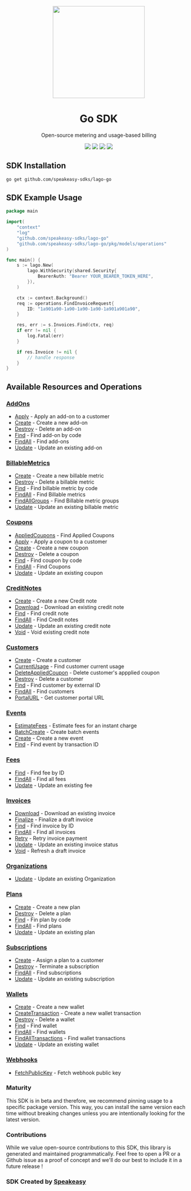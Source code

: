 <div align="center">
    <img src="https://user-images.githubusercontent.com/6267663/230070609-43e6bc4c-e839-49ac-82b8-04ebc5ff3a89.svg" width="250">
    <h1>Go SDK</h1>
   <p>Open-source metering and usage-based billing</p>
   <a href="https://doc.getlago.com/docs/api/intro"><img src="https://img.shields.io/static/v1?label=Docs&message=API Ref&color=000&style=for-the-badge" /></a>
   <a href="https://github.com/speakeasy-sdks/lago-go/actions"><img src="https://img.shields.io/github/actions/workflow/status/speakeasy-sdks/lago-go/speakeasy_sdk_generation.yml?style=for-the-badge" /></a>
  <a href="https://opensource.org/licenses/MIT"><img src="https://img.shields.io/badge/License-MIT-blue.svg?style=for-the-badge" /></a>
  <a href="https://github.com/speakeasy-sdks/lago-go/releases"><img src="https://img.shields.io/github/v/release/speakeasy-sdks/lago-go?sort=semver&style=for-the-badge" /></a>
</div>

<!-- Start SDK Installation -->
## SDK Installation

```bash
go get github.com/speakeasy-sdks/lago-go
```
<!-- End SDK Installation -->

## SDK Example Usage
<!-- Start SDK Example Usage -->
```go
package main

import(
	"context"
	"log"
	"github.com/speakeasy-sdks/lago-go"
	"github.com/speakeasy-sdks/lago-go/pkg/models/operations"
)

func main() {
    s := lago.New(
        lago.WithSecurity(shared.Security{
            BearerAuth: "Bearer YOUR_BEARER_TOKEN_HERE",
        }),
    )

    ctx := context.Background()    
    req := operations.FindInvoiceRequest{
        ID: "1a901a90-1a90-1a90-1a90-1a901a901a90",
    }

    res, err := s.Invoices.Find(ctx, req)
    if err != nil {
        log.Fatal(err)
    }

    if res.Invoice != nil {
        // handle response
    }
}
```
<!-- End SDK Example Usage -->

<!-- Start SDK Available Operations -->
## Available Resources and Operations


### [AddOns](docs/addons/README.md)

* [Apply](docs/addons/README.md#apply) - Apply an add-on to a customer
* [Create](docs/addons/README.md#create) - Create a new add-on
* [Destroy](docs/addons/README.md#destroy) - Delete an add-on
* [Find](docs/addons/README.md#find) - Find add-on by code
* [FindAll](docs/addons/README.md#findall) - Find add-ons
* [Update](docs/addons/README.md#update) - Update an existing add-on

### [BillableMetrics](docs/billablemetrics/README.md)

* [Create](docs/billablemetrics/README.md#create) - Create a new billable metric
* [Destroy](docs/billablemetrics/README.md#destroy) - Delete a billable metric
* [Find](docs/billablemetrics/README.md#find) - Find billable metric by code
* [FindAll](docs/billablemetrics/README.md#findall) - Find Billable metrics
* [FindAllGroups](docs/billablemetrics/README.md#findallgroups) - Find Billable metric groups
* [Update](docs/billablemetrics/README.md#update) - Update an existing billable metric

### [Coupons](docs/coupons/README.md)

* [AppliedCoupons](docs/coupons/README.md#appliedcoupons) - Find Applied Coupons
* [Apply](docs/coupons/README.md#apply) - Apply a coupon to a customer
* [Create](docs/coupons/README.md#create) - Create a new coupon
* [Destroy](docs/coupons/README.md#destroy) - Delete a coupon
* [Find](docs/coupons/README.md#find) - Find coupon by code
* [FindAll](docs/coupons/README.md#findall) - Find Coupons
* [Update](docs/coupons/README.md#update) - Update an existing coupon

### [CreditNotes](docs/creditnotes/README.md)

* [Create](docs/creditnotes/README.md#create) - Create a new Credit note
* [Download](docs/creditnotes/README.md#download) - Download an existing credit note
* [Find](docs/creditnotes/README.md#find) - Find credit note
* [FindAll](docs/creditnotes/README.md#findall) - Find Credit notes
* [Update](docs/creditnotes/README.md#update) - Update an existing credit note
* [Void](docs/creditnotes/README.md#void) - Void existing credit note

### [Customers](docs/customers/README.md)

* [Create](docs/customers/README.md#create) - Create a customer
* [CurrentUsage](docs/customers/README.md#currentusage) - Find customer current usage
* [DeleteAppliedCoupon](docs/customers/README.md#deleteappliedcoupon) - Delete customer's appplied coupon
* [Destroy](docs/customers/README.md#destroy) - Delete a customer
* [Find](docs/customers/README.md#find) - Find customer by external ID
* [FindAll](docs/customers/README.md#findall) - Find customers
* [PortalURL](docs/customers/README.md#portalurl) - Get customer portal URL

### [Events](docs/events/README.md)

* [EstimateFees](docs/events/README.md#estimatefees) - Estimate fees for an instant charge
* [BatchCreate](docs/events/README.md#batchcreate) - Create batch events
* [Create](docs/events/README.md#create) - Create a new event
* [Find](docs/events/README.md#find) - Find event by transaction ID

### [Fees](docs/fees/README.md)

* [Find](docs/fees/README.md#find) - Find fee by ID
* [FindAll](docs/fees/README.md#findall) - Find all fees
* [Update](docs/fees/README.md#update) - Update an existing fee

### [Invoices](docs/invoices/README.md)

* [Download](docs/invoices/README.md#download) - Download an existing invoice
* [Finalize](docs/invoices/README.md#finalize) - Finalize a draft invoice
* [Find](docs/invoices/README.md#find) - Find invoice by ID
* [FindAll](docs/invoices/README.md#findall) - Find all invoices
* [Retry](docs/invoices/README.md#retry) - Retry invoice payment
* [Update](docs/invoices/README.md#update) - Update an existing invoice status
* [Void](docs/invoices/README.md#void) - Refresh a draft invoice

### [Organizations](docs/organizations/README.md)

* [Update](docs/organizations/README.md#update) - Update an existing Organization

### [Plans](docs/plans/README.md)

* [Create](docs/plans/README.md#create) - Create a new plan
* [Destroy](docs/plans/README.md#destroy) - Delete a plan
* [Find](docs/plans/README.md#find) - Fin plan by code
* [FindAll](docs/plans/README.md#findall) - Find plans
* [Update](docs/plans/README.md#update) - Update an existing plan

### [Subscriptions](docs/subscriptions/README.md)

* [Create](docs/subscriptions/README.md#create) - Assign a plan to a customer
* [Destroy](docs/subscriptions/README.md#destroy) - Terminate a subscription
* [FindAll](docs/subscriptions/README.md#findall) - Find subscriptions
* [Update](docs/subscriptions/README.md#update) - Update an existing subscription

### [Wallets](docs/wallets/README.md)

* [Create](docs/wallets/README.md#create) - Create a new wallet
* [CreateTransaction](docs/wallets/README.md#createtransaction) - Create a new wallet transaction
* [Destroy](docs/wallets/README.md#destroy) - Delete a wallet
* [Find](docs/wallets/README.md#find) - Find wallet
* [FindAll](docs/wallets/README.md#findall) - Find wallets
* [FindAllTransactions](docs/wallets/README.md#findalltransactions) - Find wallet transactions
* [Update](docs/wallets/README.md#update) - Update an existing wallet

### [Webhooks](docs/webhooks/README.md)

* [FetchPublicKey](docs/webhooks/README.md#fetchpublickey) - Fetch webhook public key
<!-- End SDK Available Operations -->

### Maturity

This SDK is in beta and therefore, we recommend pinning usage to a specific package version.
This way, you can install the same version each time without breaking changes unless you are intentionally
looking for the latest version.

### Contributions

While we value open-source contributions to this SDK, this library is generated and maintained programmatically.
Feel free to open a PR or a Github issue as a proof of concept and we'll do our best to include it in a future release !

### SDK Created by [Speakeasy](https://docs.speakeasyapi.dev/docs/using-speakeasy/client-sdks)
